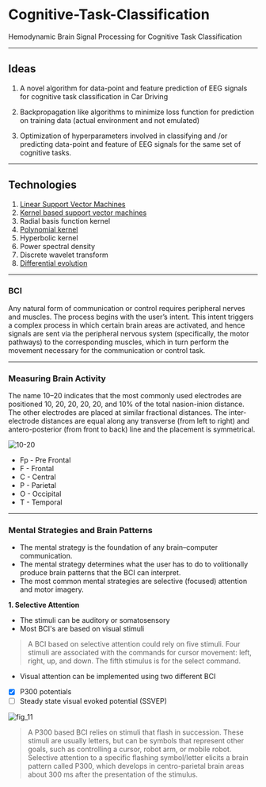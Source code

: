 # Cognitive-Task-Classification
Hemodynamic Brain Signal Processing for Cognitive Task Classification
- - - - 
## Ideas

1. A novel algorithm for data-point and feature prediction of  EEG signals for cognitive task classification in Car Driving

2. Backpropagation like algorithms to minimize loss function for prediction on training data (actual environment and not emulated)

3.  Optimization of hyperparameters involved in classifying and /or predicting data-point and feature of EEG signals for the same set of cognitive tasks.

- - - -

## Technologies 

1. [Linear Support Vector Machines](https://youtu.be/g8D5YL6cOSE)
2. [Kernel based support vector machines](https://link.springer.com/chapter/10.1007/978-3-319-41063-0_5)
3. Radial basis function kernel
4. [Polynomial kernel](https://data-flair.training/blogs/svm-kernel-functions/)
5. Hyperbolic kernel
6. Power spectral density 
7. Discrete wavelet transform 
8. [Differential evolution](https://www.mathworks.com/matlabcentral/fileexchange/18593-differential-evolution) 
- - - - 

### BCI

Any natural form of communication or control requires peripheral nerves and muscles.
The process begins with the user’s intent. This intent triggers a complex
process in which certain brain areas are activated, and hence signals are sent via
the peripheral nervous system (specifically, the motor pathways) to the corresponding
muscles, which in turn perform the movement necessary for the communication
or control task.
- - - - 
### Measuring Brain Activity

The name 10–20 indicates that the most
commonly used electrodes are positioned 10, 20, 20, 20, 20, and 10% of the total
nasion-inion distance. The other electrodes are placed at similar fractional distances.
The inter-electrode distances are equal along any transverse (from left to right) and
antero-posterior (from front to back) line and the placement is symmetrical.

![10-20](https://user-images.githubusercontent.com/44690292/61197021-22570180-a6f0-11e9-801c-1c447b24afc9.png)


* Fp - Pre Frontal
* F - Frontal
* C - Central
* P - Parietal
* O - Occipital
* T - Temporal

- - - - 

### Mental Strategies and Brain Patterns

* The mental strategy is the foundation of any brain–computer
communication.
* The mental strategy determines what the user has to do to volitionally
produce brain patterns that the BCI can interpret.
* The most common
mental strategies are selective (focused) attention and motor imagery.

**1. Selective Attention**
* The stimuli can be auditory or somatosensory
* Most BCI's are based on visual stimuli

>A BCI based on selective attention could rely on five stimuli.
Four stimuli are associated with the commands for cursor movement: left, right, up,
and down. The fifth stimulus is for the select command.

* Visual attention can be implemented using two different BCI

- [x] P300 potentials
- [ ] Steady state visual evoked potential (SSVEP)

![fig_11](https://user-images.githubusercontent.com/44690292/61197626-af4f8a00-a6f3-11e9-93db-976f9ee8ff17.gif)


>A P300 based BCI relies on stimuli that flash in succession. These stimuli are
usually letters, but can be symbols that represent other goals, such as controlling a
cursor, robot arm, or mobile robot. Selective attention to a specific flashing
symbol/letter elicits a brain pattern called P300, which develops in centro-parietal
brain areas about 300 ms after the presentation of the stimulus.




